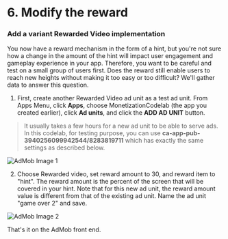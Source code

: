 # 6. Modify the reward

### Add a variant Rewarded Video implementation

You now have a reward mechanism in the form of a hint, but you're not sure how a change in the amount of the hint will impact user engagement and gameplay experience in your app. Therefore, you want to be careful and test on a small group of users first. Does the reward still enable users to reach new heights without making it too easy or too difficult? We'll gather data to answer this question.

1.  First, create another Rewarded Video ad unit as a test ad unit. From Apps Menu, click **Apps**, choose MonetizationCodelab (the app you created earlier), click **Ad units**, and click the **ADD AD UNIT** button.

  > It usually takes a few hours for a new ad unit to be able to serve ads. In this codelab, for testing purpose, you can use **ca-app-pub-3940256099942544/8283819711** which has exactly the same settings as described below.

  ![AdMob Image 1](https://codelabs.developers.google.com/codelabs/firebase-monetization/img/8846ad05682cb437.png)

2.  Choose Rewarded video, set reward amount to 30, and reward item to "hint". The reward amount is the percent of the screen that will be covered in your hint. Note that for this new ad unit, the reward amount value is different from that of the existing ad unit. Name the ad unit "game over 2" and save.

  ![AdMob Image 2](https://codelabs.developers.google.com/codelabs/firebase-monetization/img/51b6d9ae2041e470.png)

That's it on the AdMob front end.